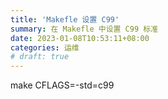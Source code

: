 ```yaml
---
title: 'Makefle 设置 C99'
summary: 在 Makefle 中设置 C99 标准
date: 2023-01-08T10:53:11+08:00
categories: 运维
# draft: true
---
```

make CFLAGS=-std=c99
